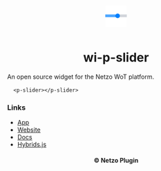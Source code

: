 <div align="center">
  <a href="https://netzo.io" target="_blank" >
    <img height="50" src="https://raw.githubusercontent.com/netzoio/netzo/main/packages/plugins/plugins/widgets/wi-p-slider/src/assets/icon.png" style="margin: 12px 0px" />
  </a>

  <h1>wi-p-slider</h1>
</div>

An open source widget for the Netzo WoT platform.

```showcase
  <p-slider></p-slider>
```

### Links

- [App](https://app.netzo.io)
- [Website](https://netzo.io)
- [Docs](https://docs.netzo.io)
- [Hybrids.js](https://hybrids.js.org)

<div align="center">
  <h4>© Netzo Plugin</h4>
</div>
